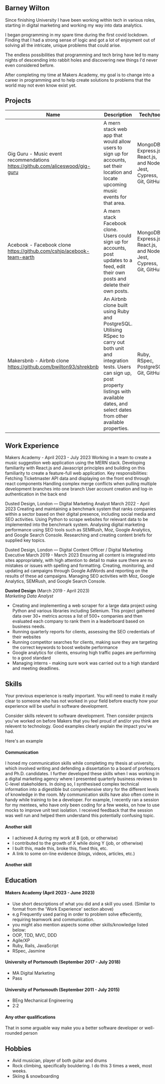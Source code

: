 ## Barney Wilton

Since finishing University I have been working within tech in various roles, starting in digital marketing and working my way into data analytics.

I began programming in my spare time during the first covid lockdown. Finding that I had a strong sense of logic and got a lot of enjoyment out of solving all the intricate, unique problems that could arise.

The endless possibilities that programming and tech bring have led to many nights of descending into rabbit holes and discovering new things I'd never even considered before.

After completing my time at Makers Academy, my goal is to change into a career in programming and to help create solutions to problems that the world may not even know exist yet.

## Projects

| Name                         | Description       | Tech/tools        |
| ---------------------------- | ----------------- | ----------------- |
| Gig Guru - Music event recommendations https://github.com/aliceswood/gig-guru | A mern stack web app that would allow users to sign up for accounts, set their location and locate upcoming music events for that area. | MongoDB, Express.js, React.js, and Nodejs, Jest, Cypress, Git, GitHub |
| Acebook - Facebook clone https://github.com/cshjp/acebook-team-earth | A mern stack Facebook clone. Users could sign up for accounts, post updates to a feed, edit their own posts and delete their own posts. | MongoDB, Express.js, React.js, and Nodejs, Jest, Cypress, Git, GitHub |
| Makersbnb - Airbnb clone https://github.com/bwilton93/shrekbnb | An Airbnb clone built using Ruby and PostgreSQL. Utilising RSpec to carry out both unit and integration tests. Users can sign up, post property listings with available dates, and select dates from other available properties. | Ruby, RSpec, PostgreSQL, Git, GitHub |

## Work Experience

Makers Academy - April 2023 - July 2023
Working in a team to create a music suggestion web application using the MERN stack. Developing familiarity with React.js and Javascript principles and building on this familiarity to create a feature-full web application.
Key responsibilities:
Fetching Ticketmaster API data and displaying on the front end through react components
Handling complex merge conflicts when pulling multiple development branches into one branch
User account creation and log-in authentication in the back end

Dusted Design, London — Digital Marketing Analyst
March 2022 - April 2023
Creating and maintaining a benchmark system that ranks companies within a sector based on their digital presence, including social media and SEO activities.
Using Python to scrape websites for relevant data to be implemented into the benchmark system.
Analysing digital marketing performance using SEO tools such as SEMRush, Moz, Google Analytics, and Google Search Console.
Researching and creating content briefs for supplied key topics.

Dusted Design, London — Digital Content Officer / Digital Marketing Executive
March 2019 - March 2023
Ensuring all content is integrated into sites appropriately, with high attention to detail to make sure there are no mistakes or issues with spelling and formatting.
Creating, monitoring, and updating ad campaigns through Google AdWords and reporting on the results of these ad campaigns.
Managing SEO activities with Moz, Google Analytics, SEMRush, and Google Search Console.



**Dusted Design** (March 2019 - April 2023)  
_Marketing Data Analyst_

- Creating and implementing a web scraper for a large data project using Python and various libraries including Selenium. This project gathered data over 30+ metrics across a list of 500+ companies and then evaluated each company to rank them in a leaderboard based on business needs.
- Running quarterly reports for clients, assessing the SEO credentials of their websites
- Running competitor searches for clients, making sure they are targeting the correct keywords to boost website performance
- Google analytics for clients, ensuring high traffic pages are performing to a good standard
- Managing interns - making sure work was carried out to a high standard and meeting deadlines.

## Skills

Your previous experience is really important. You will need to make it really clear to someone who has not worked in your field before exactly how your experience will be useful in software development.

Consider skills relevent to software development. Then consider projects you've worked on before Makers that you feel proud of and/or you think are relevent to technology. Good examples clearly explain the impact you've had. 


Here's an example

#### Communication
I honed my communication skills while completing my thesis at university, which involved writing and defending a dissertation to a board of professors and Ph.D. candidates. I further developed these skills when I was working in a digital marketing agency where I presented quarterly business reviews to C-level stakeholders. In doing so, I synthesised complex technical information into a digestible but comprehensive story for the different levels of knowledge in the room. My communication skills have also often come in handy while training to be a developer. For example, I recently ran a session for my mentees, who have only been coding for a few weeks, on how to use mocks to improve unit test isolation. I received feedback that the session was well run and helped them understand this potentially confusing topic.

#### Another skill

- I achieved A during my work at B (job, or otherwise)
- I contributed to the growth of X while doing Y (job, or otherwise)
- I built this, made this, broke this, fixed this, etc.
- A link to some on-line evidence (blogs, videos, articles, etc.)

#### Another skill


## Education

#### Makers Academy (April 2023 - June 2023)
- Use short descriptions of what you did and a skill you used. (Similar to format from the 'Work Experience' section above)
- e.g Frequently used paring in order to problem solve effeciently, requiring teamwork and communication.
- you might also mention aspects some other skills/knowledge listed below: 
- OOP, TDD, MVC, DDD
- Agile/XP
- Ruby, Rails, JavaScript
- RSpec, Jasmine

#### University of Portsmouth (September 2017 - July 2018)

- MA Digital Marketing
- Pass

#### University of Portsmouth (September 2011 - July 2015)

- BEng Mechanical Engineering
- 2:2

#### Any other qualifications

That in some arguable way make you a better software developer or well-rounded person

## Hobbies

- Avid musician, player of both guitar and drums
- Rock climbing, specifically bouldering. I do this 3 times a week, most weeks.
- Skiing & snowboarding
